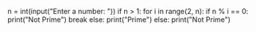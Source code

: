 n = int(input("Enter a number: "))
if n > 1:
    for i in range(2, n):
        if n % i == 0:
            print("Not Prime")
            break
    else:
        print("Prime")
else:
    print("Not Prime")

